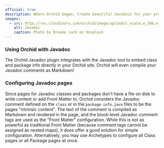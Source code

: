 ```yaml
---
official: true
description: Where Orchid began. Create beautiful Javadocs for your project within your Orchid site.
images:
  - src: http://res.cloudinary.com/orchid/image/upload/c_scale,w_300,e_blur:150/v1524974952/plugins/javadoc.jpg
    alt: Javadoc
    caption: Photo by Brooke Lark on Unsplash
---
```


### Using Orchid with Javadoc

The Orchid Javadoc plugin integrates with the Javadoc tool to embed class and package info directly in your Orchid site.
Orchid will even compile your Javadoc comments as Markdown!

### Configuring Javadoc pages

Since pages for Javadoc classes and packages don't have a file on disk to write content or add Front Matter to, Orchid
considers the Javadoc comment defined on the `class` or in the `package-info.java` files to be the pages "intrinsic 
content". The text of the comment is compiled as Markdown and rendered in the page, and the block-level Javadoc comment
tags are used as the "Front Matter" configuration. While this is not as powerful as traditional Front Matter (because 
comment tags cannot be assigned as nested maps), it does offer a good solution for simple configuration. Alternatively, 
you may use Archetypes to configure all Class pages or all Package pages at once.
